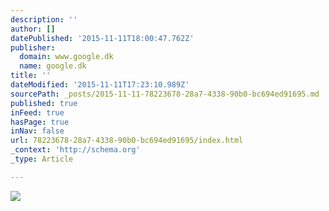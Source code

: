 ```yaml
---
description: ''
author: []
datePublished: '2015-11-11T18:00:47.762Z'
publisher:
  domain: www.google.dk
  name: google.dk
title: ''
dateModified: '2015-11-11T17:23:10.989Z'
sourcePath: _posts/2015-11-11-78223678-28a7-4338-90b0-bc694ed91695.md
published: true
inFeed: true
hasPage: true
inNav: false
url: 78223678-28a7-4338-90b0-bc694ed91695/index.html
_context: 'http://schema.org'
_type: Article

---
```

![](https://encrypted-tbn3.gstatic.com/images?q=tbn:ANd9GcQ-XaaDa9CB1w9NJNiHjJ5Haw1mU9Fyqvjh9xtqj_nps2nZO8gp4g)